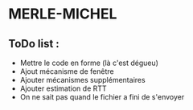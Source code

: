 # MERLE-MICHEL    

## ToDo list :    
- Mettre le code en forme (là c'est dégueu)     
- Ajout mécanisme de fenêtre     
- Ajouter mécanismes supplémentaires     
- Ajouter estimation de RTT     
- On ne sait pas quand le fichier a fini de s'envoyer
